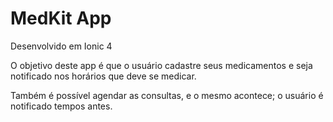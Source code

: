 # MedKit App

Desenvolvido em Ionic 4

O objetivo deste app é que o usuário cadastre seus medicamentos e seja notificado nos horários que deve se medicar.

Também é possível agendar as consultas, e o mesmo acontece; o usuário é notificado tempos antes.
